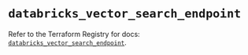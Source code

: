 # `databricks_vector_search_endpoint`

Refer to the Terraform Registry for docs: [`databricks_vector_search_endpoint`](https://registry.terraform.io/providers/databricks/databricks/1.49.0/docs/resources/vector_search_endpoint).
